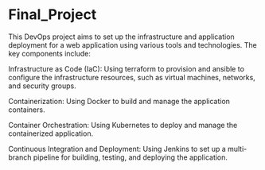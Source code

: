 ﻿# Final_Project
 
This DevOps project aims to set up the infrastructure and application deployment for a web application using various tools and technologies. The key components include:

Infrastructure as Code (IaC): Using terraform to provision and ansible to configure the infrastructure resources, such as virtual machines, networks, and security groups.

Containerization: Using Docker to build and manage the application containers.

Container Orchestration: Using Kubernetes to deploy and manage the containerized application.

Continuous Integration and Deployment: Using Jenkins to set up a multi-branch pipeline for building, testing, and deploying the application.

